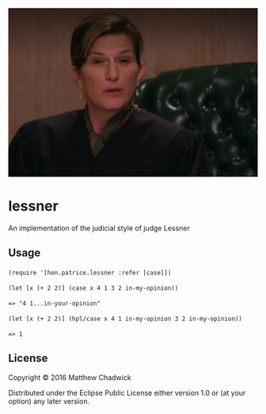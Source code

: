 <img src="/doc/lessner.png"/>

# lessner

An implementation of the judicial style of judge Lessner

## Usage

```(require '[hon.patrice.lessner :refer [case]])```

```(let [x (+ 2 2)] (case x 4 1 3 2 in-my-opinion))```

```=> "4 1...in-your-opinion"```


```(let [x (+ 2 2)] (hpl/case x 4 1 in-my-opinion 3 2 in-my-opinion))```

```=> 1```

## License

Copyright © 2016 Matthew Chadwick

Distributed under the Eclipse Public License either version 1.0 or (at
your option) any later version.
